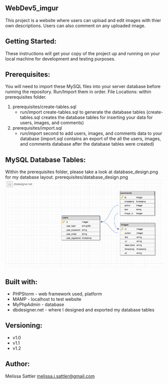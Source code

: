 <h2>WebDev5_imgur</h2>

This project is a website where users can upload and edit images with thier own descriptions. Users can also comment on any uploaded image.

<h2>Getting Started:</h2>

These instructions will get your copy of the project up and running on your local machine for development and testing purposes.

<h2>Prerequisites:</h2>

You will need to import these MySQL files into your server database before running the repository.
Run/Import them in order. File Locations: within prerequisites folder.

1. prerequisites/create-tables.sql 
    - run/import create-tables.sql to generate the database tables
    (create-tables.sql creates the database tables for inserting your data for users, images, and comments)
2. prerequisites/import.sql 
    - run/import second to add users, images, and comments data to your database
    (import.sql contains an export of the all the users, images, and comments database after the database tables were created)

<h2>MySQL Database Tables: </h2>

Within the prerequisites folder, please take a look at database_design.png for my database layout.
prerequisites/database_design.png
![alt text](prerequisites/database_design.png)


<h2>Built with:</h2>

- PHPStorm - web framework used, platform
- MAMP - localhost to test website
- MyPhpAdmin - database
- dbdesigner.net - where I designed and exported my database tables

<h2>Versioning:</h2>

- v1.0
- v1.1
- v1.2

<h2>Author:</h2>

Melissa Sattler <melissa.i.sattler@gmail.com>